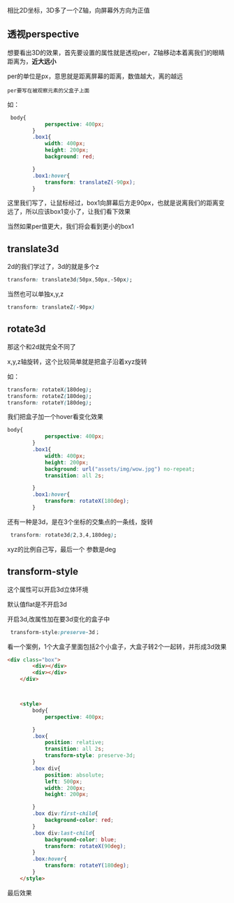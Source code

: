 相比2D坐标，3D多了一个Z轴，向屏幕外方向为正值

## 透视perspective

想要看出3D的效果，首先要设置的属性就是透视per，Z轴移动本着离我们的眼睛距离为，**近大远小**

per的单位是px，意思就是距离屏幕的距离，数值越大，离的越远

`per要写在被观察元素的父盒子上面`

如：

```css
 body{
            perspective: 400px;
        }
        .box1{
            width: 400px;
            height: 200px;
            background: red;     

        }
        .box1:hover{
            transform: translateZ(-90px);
        }
```

这里我们写了，让鼠标经过，box1向屏幕后方走90px，也就是说离我们的距离变远了，所以应该box1变小了，让我们看下效果

当然如果per值更大，我们将会看到更小的box1



## translate3d

2d的我们学过了，3d的就是多个z

```css
transform: translate3d(50px,50px,-50px);
```

当然也可以单独x,y,z

```css
transform: translateZ(-90px)
```

## rotate3d

那这个和2d就完全不同了

x,y,z轴旋转，这个比较简单就是把盒子沿着xyz旋转

如：

```css
transform: rotateX(180deg);
transform: rotateZ(180deg);
transform: rotateY(180deg);
```

我们把盒子加一个hover看变化效果

```css
body{
            perspective: 400px;
        }
        .box1{
            width: 400px;
            height: 200px;
            background: url("assets/img/wow.jpg") no-repeat;
            transition: all 2s;

        }
        .box1:hover{
            transform: rotateX(180deg);
        }
```

还有一种是3d，是在3个坐标的交集点的一条线，旋转

```css
 transform: rotate3d(2,3,4,180deg);
```

xyz的比例自己写，最后一个 参数是deg



## transform-style

这个属性可以开启3d立体环境

默认值flat是不开启3d

开启3d,改属性加在要3d变化的盒子中

```css
 transform-style:preserve-3d；
```

看一个案例，1个大盒子里面包括2个小盒子，大盒子转2个一起转，并形成3d效果

```html
<div class="box">
        <div></div>
        <div></div>
    </div>



    <style>
        body{
            perspective: 400px;

        }
        .box{
            position: relative;
            transition: all 2s;
            transform-style: preserve-3d;
        }
        .box div{
            position: absolute;
            left: 500px;
            width: 200px;
            height: 200px;

        }
        .box div:first-child{
            background-color: red;
        }
        .box div:last-child{
            background-color: blue;
            transform: rotateX(90deg);
        }
        .box:hover{
            transform: rotateY(180deg);
        }
    </style>
```

最后效果

